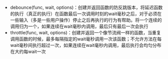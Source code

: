 - debounce(func, wait, options)：创建并返回函数的防反跳版本，将延迟函数的执行（真正的执行）在函数最后一次调用时刻的wait毫秒之后，对于必须在一些输入（多是一些用户操作）停止之后再执行的行为有帮助。将一个连续的调用归为一个，如果连续在wait毫秒内调用，最后只有最后一次会执行
- throttle(func, wait, options)：创建并返回一个像节流阀一样的函数，当重复调用函数的时候，最多每隔指定的wait毫秒调用一次该函数；不允许方法在每wait毫秒间执行超过一次，如果连续在wait毫秒内调用，最后执行会均匀分布在大约每wait一次